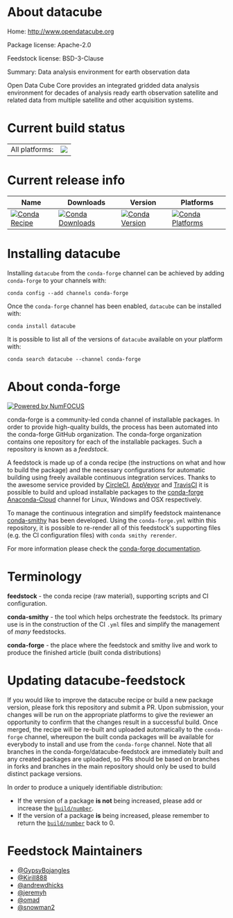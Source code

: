 About datacube
==============

Home: http://www.opendatacube.org

Package license: Apache-2.0

Feedstock license: BSD-3-Clause

Summary: Data analysis environment for earth observation data

Open Data Cube Core provides an integrated gridded data analysis environment
for decades of analysis ready earth observation satellite and related data
from multiple satellite and other acquisition systems.


Current build status
====================


<table><tr><td>All platforms:</td>
    <td>
      <a href="https://dev.azure.com/conda-forge/feedstock-builds/_build/latest?definitionId=5460&branchName=master">
        <img src="https://dev.azure.com/conda-forge/feedstock-builds/_apis/build/status/datacube-feedstock?branchName=master">
      </a>
    </td>
  </tr>
</table>

Current release info
====================

| Name | Downloads | Version | Platforms |
| --- | --- | --- | --- |
| [![Conda Recipe](https://img.shields.io/badge/recipe-datacube-green.svg)](https://anaconda.org/conda-forge/datacube) | [![Conda Downloads](https://img.shields.io/conda/dn/conda-forge/datacube.svg)](https://anaconda.org/conda-forge/datacube) | [![Conda Version](https://img.shields.io/conda/vn/conda-forge/datacube.svg)](https://anaconda.org/conda-forge/datacube) | [![Conda Platforms](https://img.shields.io/conda/pn/conda-forge/datacube.svg)](https://anaconda.org/conda-forge/datacube) |

Installing datacube
===================

Installing `datacube` from the `conda-forge` channel can be achieved by adding `conda-forge` to your channels with:

```
conda config --add channels conda-forge
```

Once the `conda-forge` channel has been enabled, `datacube` can be installed with:

```
conda install datacube
```

It is possible to list all of the versions of `datacube` available on your platform with:

```
conda search datacube --channel conda-forge
```


About conda-forge
=================

[![Powered by NumFOCUS](https://img.shields.io/badge/powered%20by-NumFOCUS-orange.svg?style=flat&colorA=E1523D&colorB=007D8A)](http://numfocus.org)

conda-forge is a community-led conda channel of installable packages.
In order to provide high-quality builds, the process has been automated into the
conda-forge GitHub organization. The conda-forge organization contains one repository
for each of the installable packages. Such a repository is known as a *feedstock*.

A feedstock is made up of a conda recipe (the instructions on what and how to build
the package) and the necessary configurations for automatic building using freely
available continuous integration services. Thanks to the awesome service provided by
[CircleCI](https://circleci.com/), [AppVeyor](https://www.appveyor.com/)
and [TravisCI](https://travis-ci.com/) it is possible to build and upload installable
packages to the [conda-forge](https://anaconda.org/conda-forge)
[Anaconda-Cloud](https://anaconda.org/) channel for Linux, Windows and OSX respectively.

To manage the continuous integration and simplify feedstock maintenance
[conda-smithy](https://github.com/conda-forge/conda-smithy) has been developed.
Using the ``conda-forge.yml`` within this repository, it is possible to re-render all of
this feedstock's supporting files (e.g. the CI configuration files) with ``conda smithy rerender``.

For more information please check the [conda-forge documentation](https://conda-forge.org/docs/).

Terminology
===========

**feedstock** - the conda recipe (raw material), supporting scripts and CI configuration.

**conda-smithy** - the tool which helps orchestrate the feedstock.
                   Its primary use is in the construction of the CI ``.yml`` files
                   and simplify the management of *many* feedstocks.

**conda-forge** - the place where the feedstock and smithy live and work to
                  produce the finished article (built conda distributions)


Updating datacube-feedstock
===========================

If you would like to improve the datacube recipe or build a new
package version, please fork this repository and submit a PR. Upon submission,
your changes will be run on the appropriate platforms to give the reviewer an
opportunity to confirm that the changes result in a successful build. Once
merged, the recipe will be re-built and uploaded automatically to the
`conda-forge` channel, whereupon the built conda packages will be available for
everybody to install and use from the `conda-forge` channel.
Note that all branches in the conda-forge/datacube-feedstock are
immediately built and any created packages are uploaded, so PRs should be based
on branches in forks and branches in the main repository should only be used to
build distinct package versions.

In order to produce a uniquely identifiable distribution:
 * If the version of a package **is not** being increased, please add or increase
   the [``build/number``](https://conda.io/docs/user-guide/tasks/build-packages/define-metadata.html#build-number-and-string).
 * If the version of a package **is** being increased, please remember to return
   the [``build/number``](https://conda.io/docs/user-guide/tasks/build-packages/define-metadata.html#build-number-and-string)
   back to 0.

Feedstock Maintainers
=====================

* [@GypsyBojangles](https://github.com/GypsyBojangles/)
* [@Kirill888](https://github.com/Kirill888/)
* [@andrewdhicks](https://github.com/andrewdhicks/)
* [@jeremyh](https://github.com/jeremyh/)
* [@omad](https://github.com/omad/)
* [@snowman2](https://github.com/snowman2/)

